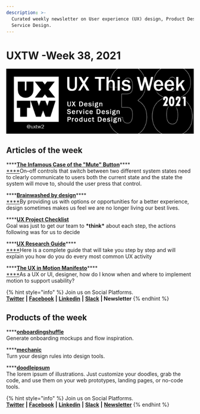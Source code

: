 ```yaml
---
description: >-
  Curated weekly newsletter on User experience (UX) design, Product Design and
  Service Design.
---
```


# UXTW -Week 38, 2021

![UXThisWeek - Issue \#38 September, 2021](../.gitbook/assets/uxtw-banner-2021-38.jpg)



## Articles of the week

\*\*\*\*[**The Infamous Case of the "Mute" Button**](https://www.nngroup.com/articles/state-switch-buttons/?ref=uxthisweek)\*\*\*\*[  
****](https://airbnb.design/evolving-by-design/?ref=uxthisweek)On–off controls that switch between two different system states need to clearly communicate to users both the current state and the state the system will move to, should the user press that control.

\*\*\*\*[**Brainwashed by design**](https://uxdesign.cc/brainwashed-by-design-65743195280)\*\*\*\*[  
****](https://uxplanet.org/10-simple-tips-to-improve-user-testing-6a86c84e2794/?ref=uxthisweek)By providing us with options or opportunities for a better experience, design sometimes makes us feel we are no longer living our best lives.

\*\*\*\*[**UX Project Checklist**](https://medium.com/uxchecklist/ux-project-checklist-why-i-made-it-and-whats-next-6df312b0b92e)  
Goal was just to get our team to **\*think\*** about each step, the actions following was for us to decide

\*\*\*\*[**UX Research Guide**](https://www.instagram.com/anfisign/guide/research-guide/17860279889266404/)\*\*\*\*[  
****](https://productcoalition.com/product-discovery-playbook-a579bbe3e572/?ref=uxthisweek)Here is a complete guide that will take you step by step and will explain you how do you do every most common UX activity

\*\*\*\*[**The UX in Motion Manifesto**](https://medium.com/ux-in-motion/creating-usability-with-motion-the-ux-in-motion-manifesto-a87a4584ddc)\*\*\*\*[  
****](https://uxdesign.cc/how-bob-moog-brought-usability-heuristics-to-the-electronic-synthesizer-a6797a3a9192)As a UX or UI, designer, how do I know when and where to implement motion to support usability?

{% hint style="info" %}
Join us on Social Platforms.   
[**Twitter**](https://twitter.com/uxtw2) **\|** [**Facebook**](https://www.facebook.com/webusabilityandux) **\|** [**Linkedin**](https://www.linkedin.com/groups/1875717/) **\|** [**Slack**](https://join.slack.com/t/uxthisweek/shared_invite/zt-szpdweo1-d78hso8FppFcI68Xue_9Yw) **\| Newsletter**
{% endhint %}

## Products of the week

\*\*\*\*[**onboardingshuffle**](https://app.onboardingshuffle.space/?ref=uxthisweek)  
Generate onboarding mockups and flow  inspiration.

\*\*\*\*[**mechanic**](https://mechanic.design/?ref=uxthisweek)  
Turn your design rules into design tools.

\*\*\*\*[**doodleipsum**](https://doodleipsum.com/?ref=uxthisweek)  
The lorem ipsum of illustrations. Just customize your doodles, grab the code, and use them on your web prototypes, landing pages, or no-code tools. 

{% hint style="info" %}
Join us on Social Platforms.  
[**Twitter**](https://twitter.com/uxtw2) **\|** [**Facebook**](https://www.facebook.com/webusabilityandux) **\|** [**Linkedin**](https://www.linkedin.com/groups/1875717/) **\|** [**Slack**](https://join.slack.com/t/uxthisweek/shared_invite/zt-szpdweo1-d78hso8FppFcI68Xue_9Yw) **\|** [**Newsletter**](https://gmail.us17.list-manage.com/subscribe?u=1b23fd286b43ac36e4acba123&id=0009036f95)
{% endhint %}

